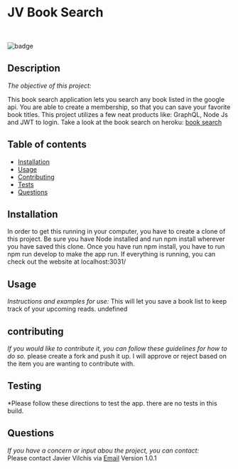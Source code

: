 # JV Book Search

<br>

![badge](https://img.shields.io/badge/license-Apache,Open-brightgreen)<br />

## Description

_The objective of this project:_

This book search application lets you search any book listed in the google api. You are able to create a membership, so that you can save your favorite book titles. This project utilizes a few neat products like: GraphQL, Node Js and JWT to login. 
Take a look at the book search on heroku: [book search](https://jvbooksearch.herokuapp.com/)
## Table of contents

- [Installation](#installation)
- [Usage](#usage)
- [Contributing](#contributing)
- [Tests](#testing)
- [Questions](#questions)

## Installation

In order to get this running in your computer, you have to create a clone of this project. Be sure you have Node installed and run npm install wherever you have saved this clone. Once you have run npm install, you have to run npm run develop to make the app run. If everything is running, you can check out the website at localhost:3031/

## Usage

_Instructions and examples for use:_
This will let you save a book list to keep track of your upcoming reads.
undefined

## contributing

_If you would like to contribute it, you can follow these guidelines for how to do so._
please create a fork and push it up. I will approve or reject based on the item you are wanting to contribute with.

## Testing

\*Please follow these directions to test the app.
there are no tests in this build.

## Questions

_If you have a concern or input abou the project, you can contact:_
<br>
Please contact Javier Vilchis via [Email](javivilchis@gmail.com)
Version 1.0.1
